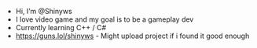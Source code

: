 - Hi, I’m @Shinyws 
- I love video game and my goal is to be a gameplay dev
- Currently learning C++ / C#
- https://guns.lol/shinyws
          - Might upload project if i found it good enough
